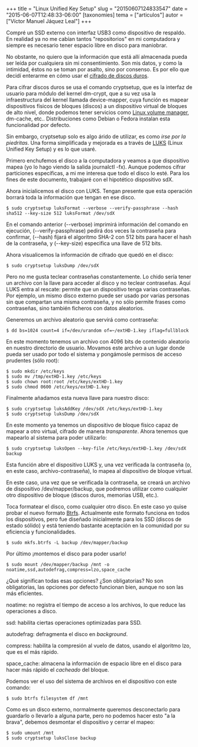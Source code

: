 +++
title = "Linux Unified Key Setup"
slug = "20150607124833547"
date = "2015-06-07T12:48:33-06:00"
[taxonomies]
tema = ["articulos"]
autor = ["Víctor Manuel Jáquez Leal"]
+++

Compré un SSD externo con interfaz USB3 como dispositivo de respaldo. En
realidad ya no me cabían tantos "repositorios" en mi computadora y
siempre es necesario tener espacio libre en disco para maniobrar.

No obstante, no quiero que la información que está allí almacenada pueda
ser leída por cualquiera sin mi consentimiento. Son mis datos, y como la
intimidad, éstos no se toman por asalto, sino por consenso. Es por ello
que decidí enterarme en cómo usar el
<a href="http://en.wikipedia.org/wiki/Disk_encryption_theory"
class="reference external">cifrado de discos duros</a>.

Para cifrar discos duros se usa el comando cryptsetup, que es la
interfaz de usuario para módulo del kernel <span
class="pre">dm-crypt</span>, que a su vez usa la infraestructura del
kernel llamada <span class="pre">device-mapper</span>, cuya función es
mapear dispositivos físicos de bloques (discos) a un dispositivo virtual
de bloques de alto nivel, donde podemos tener servicios como
<a href="http://sourceware.org/lvm2/" class="reference external">Linux
volume manager</a>, dm-cache, etc.. Distribuciones como Debian o Fedora
instalan esta funcionalidad por defecto.

<!-- more -->
Sin embargo, cryptsetup solo es algo árido de utilizar, es como *irse
por la piedritas*. Una forma simplificada y mejorada es a través de
<a href="https://gitlab.com/cryptsetup/cryptsetup/wikis/DMCrypt"
class="reference external">LUKS</a> (Linux Unified Key Setup) y es lo
que usaré.

Primero enchufemos el disco a la computadora y veamos a que dispositivo
mapea (yo lo hago viendo la salida journalctl <span
class="pre">-fx</span>). Aunque podemos cifrar particiones específicas,
a mi me interesa que todo el disco lo esté. Para los fines de este
documento, trabajaré con el hipotético dispositivo sdX.

Ahora inicialicemos el disco con LUKS. Tengan presente que esta
operación borrará toda la información que tengan en ese disco.

    $ sudo cryptsetup luksFormat --verbose --verify-passphrase --hash sha512 --key-size 512 luksFormat /dev/sdX

En el comando anterior (--verbose) imprimirá información del comando en
ejecución, (--verify-passphrase) pedirá dos veces la contraseña para
confirmar, (--hash) fijará el algoritmo SHA-2 con 512 bits para hacer el
hash de la contraseña, y (--key-size) especifica una llave de 512 bits.

Ahora visualicemos la información de cifrado que quedó en el disco:

    $ sudo cryptsetup luksDump /dev/sdX

Pero no me gusta teclear contraseñas constantemente. Lo chido sería
tener un archivo con la llave para acceder al disco y no teclear
contraseñas. Aquí LUKS entra al rescate: permite que un dispositivo
tenga varias contraseñas. Por ejemplo, un mismo disco externo puede ser
usado por varias personas sin que compartan una misma contraseña, y no
sólo permite frases como contraseñas, sino también ficheros con datos
aleatorios.

Generemos un archivo aleatorio que servirá como contraseña:

    $ dd bs=1024 count=4 if=/dev/urandom of=~/extHD-1.key iflag=fullblock

En este momento tenemos un archivo con 4096 bits de contenido aleatorio
en nuestro directorio de usuario. Movamos este archivo a un lugar donde
pueda ser usado por todo el sistema y pongámosle permisos de acceso
prudentes (sólo root):

    $ sudo mkdir /etc/keys
    $ sudo mv /tmp/extHD-1.key /etc/keys
    $ sudo chown root:root /etc/keys/extHD-1.key
    $ sudo chmod 0600 /etc/keys/extHD-1.key

Finalmente añadamos esta nueva llave para nuestro disco:

    $ sudo cryptsetup luksAddKey /dev/sdX /etc/keys/extHD-1.key
    $ sudo cryptsetup luksDump /dev/sdX

En este momento ya tenemos un dispositivo de bloque físico capaz de
mapear a otro virtual, cifrado de manera *transparente*. Ahora tenemos
que mapearlo al sistema para poder utilizarlo:

    $ sudo cryptsetup luksOpen --key-file /etc/keys/extHD-1.key /dev/sdX backup

Esta función abre el dispositivo LUKS y, una vez verificada la
contraseña (o, en este caso, archivo-contraseña), lo mapea al
dispositivo de bloque virtual.

En este caso, una vez que se verificada la contraseña, se creará un
archivo de dispositivo /dev/mapper/backup, que podremos utilizar como
cualquier otro dispositivo de bloque (discos duros, memorias USB, etc.).

Toca formatear el disco, como cualquier otro disco. En este caso yo
quise probar el nuevo formato
<a href="https://btrfs.wiki.kernel.org/index.php/Main_Page"
class="reference external">Btrfs</a>. Actualmente este formato funciona
en todos los dispositivos, pero fue diseñado inicialmente para los SSD
(discos de estado sólido) y está teniendo bastante aceptación en la
comunidad por su eficiencia y funcionalidades.

    $ sudo mkfs.btrfs -L backup /dev/mapper/backup

Por último ¡montemos el disco para poder usarlo!

    $ sudo mount /dev/mapper/backup /mnt -o noatime,ssd,autodefrag,compress=lzo,space_cache

¿Qué significan todas esas opciones? ¿Son obligatorias? No son
obligatorias, las opciones por defecto funcionan bien, aunque no son las
más eficientes.

noatime: no registra el tiempo de acceso a los archivos, lo que reduce
las operaciones a disco.

ssd: habilita ciertas operaciones optimizadas para SSD.

autodefrag: defragmenta el disco en *background*.

compress: habilita la compresión al vuelo de datos, usando el algoritmo
lzo, que es el más rápido.

space_cache: almacena la información de espacio libre en el disco para
hacer más rápido el *cacheado* del bloque.

Podemos ver el uso del sistema de archivos en el dispositivo con este
comando:

    $ sudo btrfs filesystem df /mnt

Como es un disco externo, normalmente queremos desconectarlo para
guardarlo o llevarlo a alguna parte, pero no podemos hacer esto "a la
brava", debemos desmontar el dispositivo y cerrar el mapeo:

    $ sudo umount /mnt
    $ sudo cryptsetup luksClose backup

